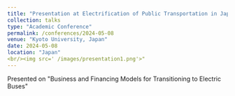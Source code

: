 ```yaml
---
title: "Presentation at Electrification of Public Transportation in Japan and Germany"
collection: talks
type: "Academic Conference"
permalink: /conferences/2024-05-08
venue: "Kyoto University, Japan"
date: 2024-05-08
location: "Japan"
<br/><img src=' /images/presentation1.png'>"
---
```


Presented on "Business and Financing Models for Transitioning to Electric Buses"

